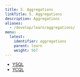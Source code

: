 ```yaml
---
title: 5. Aggregations
linkTitle: 5. Aggregations
description: Aggregations
aliases:
  - /develop/learn/aggregations/
menu:
  latest:
    identifier: aggregations
    parent: learn
    weight: 567
---
```


<ul class="nav nav-tabs-alt nav-tabs-yb">

  <li >
    <a href="/latest/develop/learn/aggregations" class="nav-link active">
      <i class="icon-postgres" aria-hidden="true"></i>
      YSQL
    </a>
  </li>

  <li >
    <a href="/latest/develop/learn/aggregations-ycql" class="nav-link">
      <i class="icon-cassandra" aria-hidden="true"></i>
      YCQL
    </a>
  </li>
